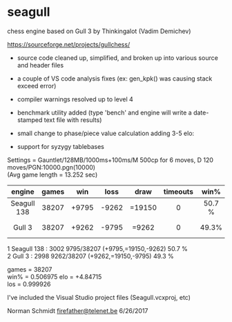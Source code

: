 # seagull
chess engine based on Gull 3 by Thinkingalot (Vadim Demichev)

https://sourceforge.net/projects/gullchess/

- source code cleaned up, simplified, and broken up into various source and header files 

- a couple of VS code analysis fixes (ex: gen_kpk() was causing stack exceed error) 

- compiler warnings resolved up to level 4 

- benchmark utility added
(type 'bench' and engine will write a date-stamped text file with results)

- small change to phase/piece value calculation adding 3-5 elo: 

- support for syzygy tablebases

Settings = Gauntlet/128MB/1000ms+100ms/M 500cp for 6 moves, D 120 moves/PGN:10000.pgn(10000)	
(Avg game length = 13.252 sec)	

| engine         | games    | win      | loss     | draw      | timeouts  | win%      | elo        | los        
| :------------: | :------: | :------: | :------: | :------:  | :------:  | :------:  | :--------: | :------:  
| Seagull 138    | 38207    | +9795    | -9262    | =19150    | 0         | 50.7 %    | +4.85	elo  | 100%
| Gull 3         | 38207    | +9262    | -9795    | =9262     | 0         | 49.3%     | -4.85 elo  | 0%

1 Seagull 138 : 3002 9795/38207 (+9795,=19150,-9262) 50.7 %          
2 Gull 3      : 2998 9262/38207 (+9262,=19150,-9795) 49.3 %

games = 38207	
win% = 0.506975	
elo = +4.84715	
los = 0.999926

I've included the Visual Studio project files (Seagull.vcxproj, etc)

Norman Schmidt
firefather@telenet.be
6/26/2017
